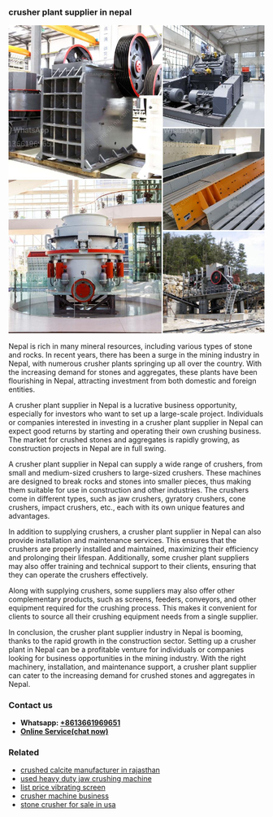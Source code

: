 <h3>crusher plant supplier in nepal</h3><img src='1708499427.jpg' alt=''><p>Nepal is rich in many mineral resources, including various types of stone and rocks. In recent years, there has been a surge in the mining industry in Nepal, with numerous crusher plants springing up all over the country. With the increasing demand for stones and aggregates, these plants have been flourishing in Nepal, attracting investment from both domestic and foreign entities.</p><p>A crusher plant supplier in Nepal is a lucrative business opportunity, especially for investors who want to set up a large-scale project. Individuals or companies interested in investing in a crusher plant supplier in Nepal can expect good returns by starting and operating their own crushing business. The market for crushed stones and aggregates is rapidly growing, as construction projects in Nepal are in full swing.</p><p>A crusher plant supplier in Nepal can supply a wide range of crushers, from small and medium-sized crushers to large-sized crushers. These machines are designed to break rocks and stones into smaller pieces, thus making them suitable for use in construction and other industries. The crushers come in different types, such as jaw crushers, gyratory crushers, cone crushers, impact crushers, etc., each with its own unique features and advantages.</p><p>In addition to supplying crushers, a crusher plant supplier in Nepal can also provide installation and maintenance services. This ensures that the crushers are properly installed and maintained, maximizing their efficiency and prolonging their lifespan. Additionally, some crusher plant suppliers may also offer training and technical support to their clients, ensuring that they can operate the crushers effectively.</p><p>Along with supplying crushers, some suppliers may also offer other complementary products, such as screens, feeders, conveyors, and other equipment required for the crushing process. This makes it convenient for clients to source all their crushing equipment needs from a single supplier.</p><p>In conclusion, the crusher plant supplier industry in Nepal is booming, thanks to the rapid growth in the construction sector. Setting up a crusher plant in Nepal can be a profitable venture for individuals or companies looking for business opportunities in the mining industry. With the right machinery, installation, and maintenance support, a crusher plant supplier can cater to the increasing demand for crushed stones and aggregates in Nepal.</p><h3>Contact us</h3><ul><li><strong>Whatsapp:&nbsp;<a href="https://wa.me/8613661969651">+8613661969651</a></strong></li><li><a href="https://swt.shibang-china.com/?git&amp;zhl&amp;crusher plant supplier in nepal"><strong>Online Service(chat now)</strong></a></li></ul><h3>Related</h3><ul><li><a href='crushed calcite manufacturer in rajasthan.md'>crushed calcite manufacturer in rajasthan</a></li><li><a href='used heavy duty jaw crushing machine.md'>used heavy duty jaw crushing machine</a></li><li><a href='list price vibrating screen.md'>list price vibrating screen</a></li><li><a href='crusher machine business.md'>crusher machine business</a></li><li><a href='stone crusher for sale in usa.md'>stone crusher for sale in usa</a></li></ul>